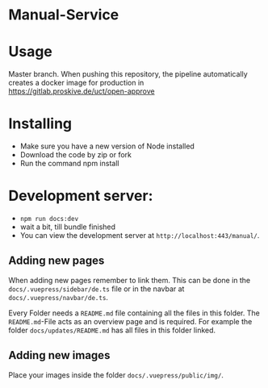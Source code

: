 # Manual-Service

# Usage
Master branch.
When pushing this repository, the pipeline automatically creates a docker image for production in https://gitlab.proskive.de/uct/open-approve

# Installing

- Make sure you have a new version of Node installed
- Download the code by zip or fork
- Run the command npm install

# Development server:

- ``npm run docs:dev``
- wait a bit, till bundle finished
- You can view the development server at `http://localhost:443/manual/`.

## Adding new pages
When adding new pages remember to link them. This can be done in the ``docs/.vuepress/sidebar/de.ts`` file or in the navbar at
``docs/.vuepress/navbar/de.ts``.


Every Folder needs a ``README.md`` file containing all the files in this folder. The ``README.md``-File acts as an overview page and is required.
For example the folder ``docs/updates/README.md`` has all files in this folder linked.

## Adding new images
Place your images inside the folder ``docs/.vuepress/public/img/``.